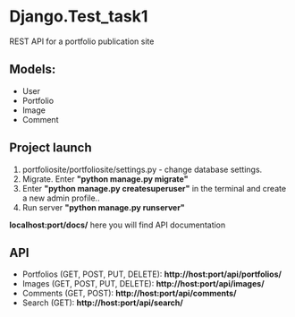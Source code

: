 # Django.Test_task1
REST API for a portfolio publication site

## Models:
* User
* Portfolio
* Image
* Comment

## Project launch
1) portfoliosite/portfoliosite/settings.py - change database settings.
2) Migrate. Enter **"python manage.py migrate"**
3) Enter **"python manage.py createsuperuser"** in the terminal and create a new admin profile..
4) Run server **"python manage.py runserver"**

**localhost:port/docs/** here you will find API documentation

## API
* Portfolios (GET, POST, PUT, DELETE): **http://host:port/api/portfolios/**
* Images (GET, POST, PUT, DELETE): **http://host:port/api/images/**
* Comments (GET, POST): **http://host:port/api/comments/**
* Search (GET): **http://host:port/api/search/**
